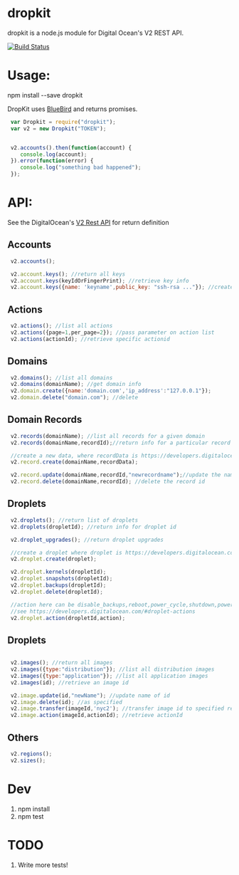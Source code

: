 dropkit
=======

dropkit is a node.js module for Digital Ocean's V2 REST API.

[![Build Status](https://travis-ci.org/wmira/dropkit.svg?branch=master)](https://travis-ci.org/wmira/dropkit)

# Usage:

npm install --save dropkit

DropKit uses [BlueBird](https://github.com/petkaantonov/bluebird) and returns promises.

```javascript
 var Dropkit = require("dropkit");
 var v2 = new Dropkit("TOKEN");


 v2.accounts().then(function(account) {
    console.log(account);
 }).error(function(error) {
    console.log("something bad happened");
 });
```

# API:

See the DigitalOcean's [V2 Rest API](https://developers.digitalocean.com/#introduction) for return definition

## Accounts

```javascript
 v2.accounts();

 v2.account.keys(); //return all keys
 v2.account.keys(keyIdOrFingerPrint); //retrieve key info
 v2.account.keys({name: 'keyname',public_key: "ssh-rsa ..."}); //create a new key


```

## Actions
```javascript
 v2.actions(); //list all actions
 v2.actions({page=1,per_page=2}); //pass parameter on action list
 v2.actions(actionId); //retrieve specific actionid

```
## Domains
```javascript
 v2.domains(); //list all domains
 v2.domains(domainName); //get domain info
 v2.domain.create({name:'domain.com','ip_address':"127.0.0.1"});
 v2.domain.delete("domain.com"); //delete
```

## Domain Records
```javascript
 v2.records(domainName); //list all records for a given domain
 v2.records(domainName,recordId);//return info for a particular record id

 //create a new data, where recordData is https://developers.digitalocean.com/#create-a-new-domain-record
 v2.record.create(domainName,recordData);

 v2.record.update(domainName,recordId,"newrecordname");//update the name of a record
 v2.record.delete(domainName,recordId); //delete the record id
```

## Droplets
```javascript
 v2.droplets(); //return list of droplets
 v2.droplets(dropletId); //return info for droplet id

 v2.droplet_upgrades(); //return droplet upgrades

 //create a droplet where droplet is https://developers.digitalocean.com/#create-a-new-droplet
 v2.droplet.create(droplet);

 v2.droplet.kernels(dropletId);
 v2.droplet.snapshots(dropletId);
 v2.droplet.backups(dropletId);
 v2.droplet.delete(dropletId);

 //action here can be disable_backups,reboot,power_cycle,shutdown,power_off,power_on,restore,password_reset ..etc
 //see https://developers.digitalocean.com/#droplet-actions
 v2.droplet.action(dropletId,action);

```
## Droplets
```javascript

 v2.images(); //return all images
 v2.images({type:"distribution"}); //list all distribution images
 v2.images({type:"application"}); //list all application images
 v2.images(id); //retrieve an image id

 v2.image.update(id,"newName"); //update name of id
 v2.image.delete(id); //as specified
 v2.image.transfer(imageId,'nyc2'); //transfer image id to specified region
 v2.image.action(imageId,actionId); //retrieve actionId

```

## Others
```javascript
 v2.regions();
 v2.sizes();
```

# Dev

1. npm install
2. npm test

# TODO

1. Write more tests!

